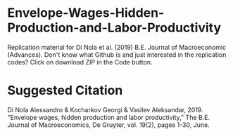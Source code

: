 # Envelope-Wages-Hidden-Production-and-Labor-Productivity
Replication material for Di Nola et al. (2019) B.E. Journal of Macroeconomic (Advances).
Don't know what Github is and just interested in the replication codes? Click on download ZIP
in the Code button.

# Suggested Citation
Di Nola Alessandro & Kocharkov Georgi & Vasilev Aleksandar, 2019. "Envelope wages, hidden production and labor productivity," The B.E. Journal of Macroeconomics, De Gruyter, vol. 19(2), pages 1-30, June.
